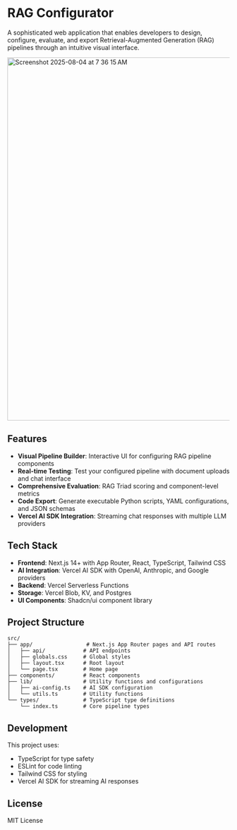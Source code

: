 # RAG Configurator

A sophisticated web application that enables developers to design, configure, evaluate, and export Retrieval-Augmented Generation (RAG) pipelines through an intuitive visual interface.

<img width="1512" height="823" alt="Screenshot 2025-08-04 at 7 36 15 AM" src="https://github.com/user-attachments/assets/ff730b54-4916-4ab1-a1c6-86de2c5bdb2a" />

## Features

- **Visual Pipeline Builder**: Interactive UI for configuring RAG pipeline components
- **Real-time Testing**: Test your configured pipeline with document uploads and chat interface
- **Comprehensive Evaluation**: RAG Triad scoring and component-level metrics
- **Code Export**: Generate executable Python scripts, YAML configurations, and JSON schemas
- **Vercel AI SDK Integration**: Streaming chat responses with multiple LLM providers

## Tech Stack

- **Frontend**: Next.js 14+ with App Router, React, TypeScript, Tailwind CSS
- **AI Integration**: Vercel AI SDK with OpenAI, Anthropic, and Google providers
- **Backend**: Vercel Serverless Functions
- **Storage**: Vercel Blob, KV, and Postgres
- **UI Components**: Shadcn/ui component library

## Project Structure

```
src/
├── app/                 # Next.js App Router pages and API routes
│   ├── api/            # API endpoints
│   ├── globals.css     # Global styles
│   ├── layout.tsx      # Root layout
│   └── page.tsx        # Home page
├── components/         # React components
├── lib/                # Utility functions and configurations
│   ├── ai-config.ts    # AI SDK configuration
│   └── utils.ts        # Utility functions
└── types/              # TypeScript type definitions
    └── index.ts        # Core pipeline types
```

## Development

This project uses:
- TypeScript for type safety
- ESLint for code linting
- Tailwind CSS for styling
- Vercel AI SDK for streaming AI responses

## License

MIT License
